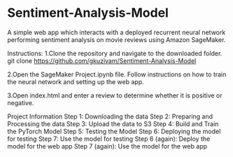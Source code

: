# Sentiment-Analysis-Model
A simple web app which interacts with a deployed recurrent neural network performing sentiment analysis on movie reviews using Amazon SageMaker.


Instructions:
1.Clone the repository and navigate to the downloaded folder.
	git clone https://github.com/gkuzivam/Sentiment-Analysis-Model
	
2.Open the SageMaker Project.ipynb file. Follow instructions on how to train the neural network and setting up the web app.

3.Open index.html and enter a review to determine whether it is positive or negative.

Project Information
Step 1: Downloading the data
Step 2: Preparing and Processing the data
Step 3: Upload the data to S3
Step 4: Build and Train the PyTorch Model
Step 5: Testing the Model
Step 6: Deploying the model for testing
Step 7: Use the model for testing
Step 6 (again): Deploy the model for the web app
Step 7 (again): Use the model for the web app

